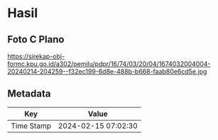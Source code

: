 # Hasil

## Foto C Plano

https://sirekap-obj-formc.kpu.go.id/a302/pemilu/pdpr/16/74/03/20/04/1674032004004-20240214-204259--f32ec199-6d8e-488b-b668-faab80e6cd5e.jpg


## Metadata

| Key        | Value               |
| ---------- | ------------------- |
| Time Stamp | 2024-02-15 07:02:30 |



